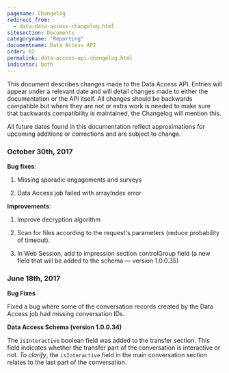 ```yaml
---
pagename: Changelog
redirect_from:
  - data-data-access-changelog.html
sitesection: Documents
categoryname: "Reporting"
documentname: Data Access API
order: 62
permalink: data-access-api-changelog.html
indicator: both
---
```


This document describes changes made to the Data Access API. Entries will appear under a relevant date and will detail changes made to either the documentation or the API itself. All changes should be backwards compatible but where they are not or extra work is needed to make sure that backwards compatibility is maintained, the Changelog will mention this.

All future dates found in this documentation reflect approximations for upcoming additions or corrections and are subject to change.

### October 30th, 2017

**Bug fixes**:

1. Missing sporadic engagements and surveys

2. Data Access job failed with arrayIndex error

**Improvements**:

1. Improve decryption algorithm

2. Scan for files according to the request's parameters (reduce probability of timeout).

3. In  Web Session, add to impression section controlGroup field (a new field that will be added to the schema — version 1.0.0.35)

### June 18th, 2017

**Bug Fixes**

Fixed a bug where some of the conversation records created by the Data Access job had missing conversation IDs.

**Data Access Schema (version 1.0.0.34)**

The `isInteractive` boolean field was added to the transfer section. This field indicates whether the transfer part of the conversation is interactive or not. _To clarify_, the `isInteractive` field in the main conversation section relates to the last part of the conversation.